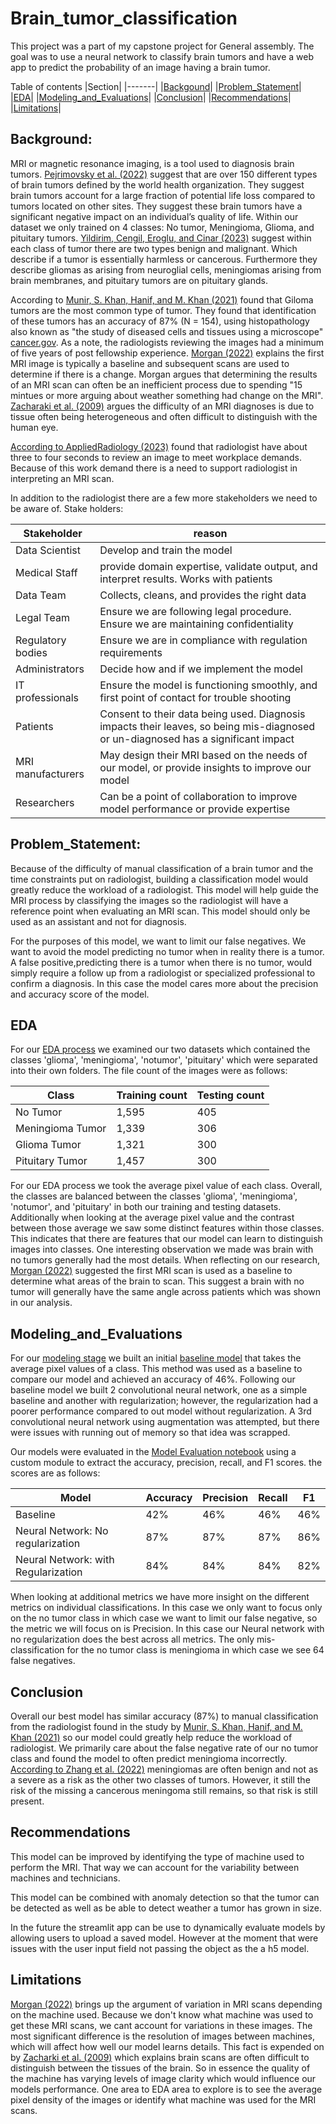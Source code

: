 # Brain_tumor_classification
This project was a part of my capstone project for General assembly. The goal was to use a neural network to classify brain tumors and have a web app to predict the probability of an image having a brain tumor.

Table of contents
|Section|
|-------|
|[Backgound](#Background)|
|[Problem_Statement](#Problem_Statement)|
|[EDA](#EDA)|
|[Modeling_and_Evaluations](#Modeling_and_Evaluations)|
|[Conclusion](#Conclusion)|
|[Recommendations](#Recommendations)|
|[Limitations](#Limitations)|



## Background:

MRI or magnetic resonance imaging, is a tool used to diagnosis brain tumors. [Pejrimovsky et al. (2022)](https://www.nature.com/articles/s41597-022-01157-0) suggest that are over 150 different types of brain tumors defined by the world health organization. They suggest brain tumors account for a large fraction of potential life loss compared to tumors located on other sites. They suggest these brain tumors have a significant negative impact on an individual’s quality of life. 
Within our dataset we only trained on 4 classes: No tumor, Meningioma, Glioma, and pituitary tumors. [Yildirim, Cengil, Eroglu, and Cinar (2023)](https://link.springer.com/article/10.1007/s42044-023-00139-8) suggest within each class of tumor there are two types benign and malignant. Which describe if a tumor is essentially harmless or cancerous. Furthermore they describe gliomas as arising from neuroglial cells, meningiomas arising from brain membranes, and pituitary tumors are on pituitary glands.


According to [Munir, S. Khan, Hanif, and M. Khan (2021)](https://www.ncbi.nlm.nih.gov/pmc/articles/PMC7794124/) found that Giloma tumors are the most common type of tumor. They found that identification of these tumors has an accuracy of 87% (N = 154), using histopathology also known as "the study of diseased cells and tissues using a microscope" [cancer.gov](https://www.cancer.gov/publications/dictionaries/cancer-terms/def/histopathology). As a note, the radiologists reviewing the images had a minimum of five years of post fellowship experience. [Morgan (2022)](https://www.cancer.gov/rare-brain-spine-tumor/blog/2022/neuroradiology) explains the first MRI image is typically a baseline and subsequent scans are used to determine if there is a change. Morgan argues that determining the results of an MRI scan can often be an inefficient process due to spending "15 mintues or more arguing about weather something had change on the MRI". [Zacharaki et al. (2009)](https://www.ncbi.nlm.nih.gov/pmc/articles/PMC2863141/) argues the difficulty of an MRI diagnoses is due to tissue often being heterogeneous and often difficult to distinguish with the human eye.

[According to AppliedRadiology (2023)](https://appliedradiology.com/articles/the-radiologist-s-gerbil-wheel-interpreting-images-every-3-4-seconds-eight-hours-a-day-at-mayo-clinic) found that radiologist have about three to four seconds to review an image to meet workplace demands. Because of this work demand there is a need to support radiologist in interpreting an MRI scan.

In addition to the radiologist there are a few more stakeholders we need to be aware of.
Stake holders:

|Stakeholder|reason|
|-----------|-------|
|Data Scientist|Develop and train the model|
|Medical Staff|provide domain expertise, validate output, and interpret results. Works with patients|
|Data Team|Collects, cleans, and provides the right data|
|Legal Team|Ensure we are following legal procedure. Ensure we are maintaining confidentiality|
|Regulatory bodies|Ensure we are in compliance with regulation requirements|
|Administrators|Decide how and if we implement the model|
|IT professionals|Ensure the model is functioning smoothly, and first point of contact for trouble shooting|
|Patients|Consent to their data being used. Diagnosis impacts their leaves, so being mis-diagnosed or un-diagnosed has a significant impact|
|MRI manufacturers|May design their MRI based on the needs of our model, or provide insights to improve our model|
|Researchers|Can be a point of collaboration to improve model performance or provide expertise|

## Problem_Statement:
Because of the difficulty of manual classification of a brain tumor and the time constraints put on radiologist, building a classification model would greatly reduce the workload of a radiologist. This model will help guide the MRI process by classifying the images so the radiologist will have a reference point when evaluating an MRI scan. This model should only be used as an assistant and not for diagnosis.

For the purposes of this model, we want to limit our false negatives. We want to avoid the model predicting no tumor when in reality there is a tumor. A false positive,predicting there is a tumor when there is no tumor, would simply require a follow up from a radiologist or specialized professional to confirm a diagnosis. In this case the model cares more about the precision and accuracy score of the model.

## EDA

For our [EDA process](./Notebooks/01_EDA.ipynb) we examined our two datasets which contained the classes 'glioma', 'meningioma', 'notumor', 'pituitary' which were separated into their own folders. The file count of the images were as follows:

|Class|Training count| Testing count|
|------|------|------|
|No Tumor|1,595|405|
|Meningioma Tumor|1,339|306|
|Glioma Tumor|1,321|300|
|Pituitary Tumor|1,457|300|


For our EDA process we took the average pixel value of each class.
Overall, the classes are balanced between the classes 'glioma', 'meningioma', 'notumor', and 'pituitary' in both our training and testing datasets. Additionally when looking at the average pixel value and the contrast between those average we saw some distinct features within those classes. This indicates that there are features that our model can learn to distinguish images into classes. One interesting observation we made was brain with no tumors generally had the most details. When reflecting on our research, [Morgan (2022)](https://www.cancer.gov/rare-brain-spine-tumor/blog/2022/neuroradiology) suggested the first MRI scan is used as a baseline to determine what areas of the brain to scan. This suggest a brain with no tumor will generally have the same angle across patients which was shown in our analysis.

## Modeling_and_Evaluations

For our [modeling stage](./Notebooks/03_Neural_network.ipynb) we built an initial [baseline model](./Notebooks/02_Baseline_Model.ipynb) that takes the average pixel values of a class. This method was used as a baseline to compare our model and achieved an accuracy of 46%. Following our baseline model we built 2 convolutional neural network, one as a simple baseline and another with regularization; however, the regularization had a poorer performance compared to out model without regularization. A 3rd convolutional neural network using augmentation was attempted, but there were issues with running out of memory so that idea was scrapped.

Our models were evaluated in the [Model Evaluation notebook](./Notebooks/04_Model_evaluation.ipynb) using a custom module to extract the accuracy, precision, recall, and F1 scores. the scores are as follows:

|Model|Accuracy|Precision|Recall|F1|
|-------|-------|--------|------|--------|
|Baseline|42%|46%|46%|46%|
|Neural Network: No regularization|87%|87%|87%|86%|
|Neural Network: with Regularization|84%|84%|84%|82%|

When looking at additional metrics we have more insight on the different metrics on individual classifications. In this case we only want to focus only on the no tumor class in which case we want to limit our false negative, so the metric we will focus on is Precision. In this case our Neural network with no regularization does the best across all metrics. The only mis-classification for the no tumor class is meningioma in which case we see 64 false negatives.

## Conclusion

Overall our best model has similar accuracy (87%) to manual classification from the radiologist found in the study by [Munir, S. Khan, Hanif, and M. Khan (2021)](https://www.ncbi.nlm.nih.gov/pmc/articles/PMC7794124/) so our model could greatly help reduce the workload of radiologist. We primarily care about the false negative rate of our no tumor class and found the model to often predict meningioma incorrectly. [According to Zhang et al. (2022)](https://www.frontiersin.org/articles/10.3389/fonc.2022.886968/full) meningiomas are often benign and not as a severe as a risk as the other two classes of tumors. However, it still the risk of the missing a cancerous meningoma still remains, so that risk is still present.


## Recommendations

This model can be improved by identifying the type of machine used to perform the MRI. That way we can account for the variability between machines and technicians.

This model can be combined with anomaly detection so that the tumor can be detected as well as be able to detect weather a tumor has grown in size.

In the future the streamlit app can be use to dynamically evaluate models by allowing users to upload a saved model. However at the moment that were issues with the user input field not passing the object as the a h5 model.

## Limitations

[Morgan (2022)](https://www.cancer.gov/rare-brain-spine-tumor/blog/2022/neuroradiology) brings up the argument of variation in MRI scans depending on the machine used. Because we don't know what machine was used to get these MRI scans, we cant account for variations in these images. The most significant difference is the resolution of images between machines, which will affect how well our model learns details. This fact is expended on by [Zacharki et al. (2009)](https://www.ncbi.nlm.nih.gov/pmc/articles/PMC2863141/) which explains brain scans are often difficult to distinguish between the tissues of the brain. So in essence the quality of the machine has varying levels of image clarity which would influence our models performance. One area to EDA area to explore is to see the average pixel density of the images or identify what machine was used for the MRI scans.